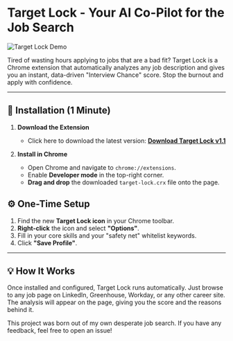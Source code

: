 # Target Lock - Your AI Co-Pilot for the Job Search

![Target Lock Demo](https://github.com/user-attachments/assets/035976b8-e00d-4ca5-97d7-a158f1f05444)

Tired of wasting hours applying to jobs that are a bad fit? Target Lock is a Chrome extension that automatically analyzes any job description and gives you an instant, data-driven "Interview Chance" score. Stop the burnout and apply with confidence.

---

## 🚀 Installation (1 Minute)

1.  **Download the Extension**
    *   Click here to download the latest version: **[Download Target Lock v1.1](https://github.com/NOTDHRUVIL/target-lock-extension/releases/download/v1.1/target-lock.crx)**

2.  **Install in Chrome**
    *   Open Chrome and navigate to `chrome://extensions`.
    *   Enable **Developer mode** in the top-right corner.
    *   **Drag and drop** the downloaded `target-lock.crx` file onto the page.


## ⚙️ One-Time Setup

1.  Find the new **Target Lock icon** in your Chrome toolbar.
2.  **Right-click** the icon and select **"Options"**.
3.  Fill in your core skills and your "safety net" whitelist keywords.
4.  Click **"Save Profile"**.

---

## 💡 How It Works

Once installed and configured, Target Lock runs automatically. Just browse to any job page on LinkedIn, Greenhouse, Workday, or any other career site. The analysis will appear on the page, giving you the score and the reasons behind it.

This project was born out of my own desperate job search. If you have any feedback, feel free to open an issue!
